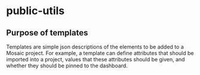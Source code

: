 # public-utils

## Purpose of templates
Templates are simple json descriptions of the elements to be added to a Mosaic project.
For example, a template can define attributes that should be imported into a project,
values that these attributes should be given, and whether they should be pinned to the
dashboard.
